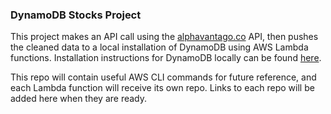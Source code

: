 ### DynamoDB Stocks Project

This project makes an API call using the [alphavantago.co](https://www.alphavantage.co/) API, then pushes the cleaned data to a local installation of DynamoDB using AWS Lambda functions. Installation instructions for DynamoDB locally can be found [here](https://docs.aws.amazon.com/amazondynamodb/latest/developerguide/DynamoDBLocal.DownloadingAndRunning.html).

This repo will contain useful AWS CLI commands for future reference, and each Lambda function will receive its own repo. Links to each repo will be added here when they are ready.